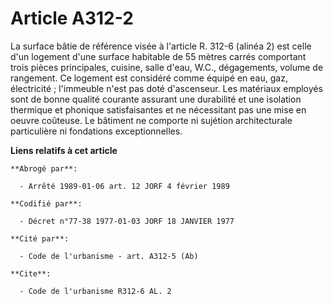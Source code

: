 # Article A312-2

La surface bâtie de référence visée à l'article R. 312-6 (alinéa 2) est celle d'un logement d'une surface habitable de 55
mètres carrés comportant trois pièces principales, cuisine, salle d'eau, W.C., dégagements, volume de rangement. Ce logement
est considéré comme équipé en eau, gaz, électricité ; l'immeuble n'est pas doté d'ascenseur. Les matériaux employés sont de
bonne qualité courante assurant une durabilité et une isolation thermique et phonique satisfaisantes et ne nécessitant pas
une mise en oeuvre coûteuse. Le bâtiment ne comporte ni sujétion architecturale particulière ni fondations exceptionnelles.

**Liens relatifs à cet article**

	**Abrogé par**:

	  - Arrêté 1989-01-06 art. 12 JORF 4 février 1989

	**Codifié par**:

	  - Décret n°77-38 1977-01-03 JORF 18 JANVIER 1977

	**Cité par**:

	  - Code de l'urbanisme - art. A312-5 (Ab)

	**Cite**:

	  - Code de l'urbanisme R312-6 AL. 2
